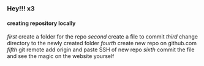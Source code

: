 ### Hey!!! x3

#### creating repository locally
*first* create a folder for the repo
*second* create a file to commit
*third* change directory to the newly created folder
*fourth* create new repo on github.com
*fifth* git remote add origin and paste SSH of new repo
*sixth* commit the file and see the magic on the website yourself